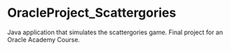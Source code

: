 # OracleProject_Scattergories
Java application that simulates the scattergories game. Final project for an Oracle Academy Course.
